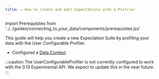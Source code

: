 ```yaml
---
title: ✳ How to create and edit Expectations with a Profiler
---
```


import Prerequisites from '../../guides/connecting_to_your_data/components/prerequisites.jsx'

This guide will help you create a new Expectation Suite by profiling your data with the User Configurable Profiler.

<Prerequisites>

- Configured a [Data Context](../../tutorials/getting-started/initialize-a-data-context.md).

</Prerequisites>

:::caution
The UserConfigurableProfiler is not currently configured to work with the 0.13 Experimental API.
We expect to update this in the near future.
:::
